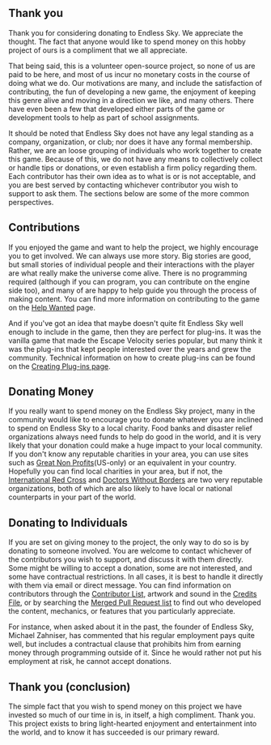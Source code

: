 ## Thank you
Thank you for considering donating to Endless Sky. We appreciate the thought. The fact that anyone would like to spend money on this hobby project of ours is a compliment that we all appreciate. 

That being said, this is a volunteer open-source project, so none of us are paid to be here, and most of us incur no monetary costs in the course of doing what we do. Our motivations are many, and include the satisfaction of contributing, the fun of developing a new game, the enjoyment of keeping this genre alive and moving in a direction we like, and many others. There have even been a few that developed either parts of the game or development tools to help as part of school assignments. 

It should be noted that Endless Sky does not have any legal standing as a company, organization, or club; nor does it have any formal membership. Rather, we are an loose grouping of individuals who work together to create this game. Because of this, we do not have any means to collectively collect or handle tips or donations, or even establish a firm policy regarding them. Each contributor has their own idea as to what is or is not acceptable, and you are best served by contacting whichever contributor you wish to support to ask them. The sections below are some of the more common perspectives.

## Contributions
If you enjoyed the game and want to help the project, we highly encourage you to get involved. We can always use more story. Big stories are good, but small stories of individual people and their interactions with the player are what really make the universe come alive. There is no programming required (although if you can program, you can contribute on the engine side too), and many of are happy to help guide you through the process of making content. You can find more information on contributing to the game on the [Help Wanted](HelpWanted) page.

And if you've got an idea that maybe doesn't quite fit Endless Sky well enough to include in the game, then they are perfect for plug-ins. It was the vanilla game that made the Escape Velocity series popular, but many think it was the plug-ins that kept people interested over the years and grew the community. Technical information on how to create plug-ins can be found on the [Creating Plug-ins page](CreatingPlugins).

## Donating Money
If you really want to spend money on the Endless Sky project, many in the community would like to encourage you to donate whatever you are inclined to spend on Endless Sky to a local charity. Food banks and disaster relief organizations always need funds to help do good in the world, and it is very likely that your donation could make a huge impact to your local community. If you don't know any reputable charities in your area, you can use sites such as [Great Non Profits](https://greatnonprofits.org/near-me/)(US-only) or an equivalent in your country. Hopefully you can find local charities in your area, but if not, the [International Red Cross](https://www.icrc.org/en/donate) and [Doctors Without Borders](https://www.msf.org/donate) are two very reputable organizations, both of which are also likely to have local or national counterparts in your part of the world. 

## Donating to Individuals
If you are set on giving money to the project, the only way to do so is by donating to someone involved. You are welcome to contact whichever of the contributors you wish to support, and discuss it with them directly. Some might be willing to accept a donation, some are not interested, and some have contractual restrictions. In all cases, it is best to handle it directly with them via email or direct message. You can find information on contributors through the [Contributor List](https://github.com/endless-sky/endless-sky/graphs/contributors), artwork and sound in the [Credits File](https://github.com/endless-sky/endless-sky/blob/master/credits.txt), or by searching the [Merged Pull Request list](https://github.com/endless-sky/endless-sky/pulls?q=is%3Apr+is%3Amerged) to find out who developed the content, mechanics, or features that you particularly appreciate.

For instance, when asked about it in the past, the founder of Endless Sky, Michael Zahniser, has commented that his regular employment pays quite well, but includes a contractual clause that prohibits him from earning money through programming outside of it. Since he would rather not put his employment at risk, he cannot accept donations.

## Thank you (conclusion)
The simple fact that you wish to spend money on this project we have invested so much of our time in is, in itself, a high compliment. Thank you. This project exists to bring light-hearted enjoyment and entertainment into the world, and to know it has succeeded is our primary reward.
